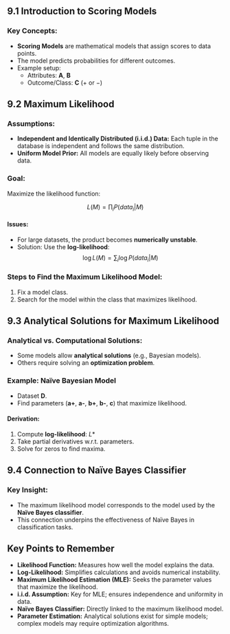 ## 9.1 Introduction to Scoring Models

### Key Concepts:

- **Scoring Models** are mathematical models that assign scores to data points.
- The model predicts probabilities for different outcomes.
- Example setup:
  - Attributes: **A**, **B**
  - Outcome/Class: **C** ($+$ or $-$)

## 9.2 Maximum Likelihood

### Assumptions:

- **Independent and Identically Distributed (i.i.d.) Data:** Each tuple in the database is independent and follows the same distribution.
- **Uniform Model Prior:** All models are equally likely before observing data.

### Goal:

Maximize the likelihood function:

$$
L(M) = \prod_{i} P(data_i | M)
$$

#### Issues:

- For large datasets, the product becomes **numerically unstable**.
- Solution: Use the **log-likelihood**:
  $$
  \log L(M) = \sum_{i} \log P(data_i | M)
  $$

### Steps to Find the Maximum Likelihood Model:

1. Fix a model class.
2. Search for the model within the class that maximizes likelihood.

## 9.3 Analytical Solutions for Maximum Likelihood

### Analytical vs. Computational Solutions:

- Some models allow **analytical solutions** (e.g., Bayesian models).
- Others require solving an **optimization problem**.

### Example: Naïve Bayesian Model

- Dataset **D**.
- Find parameters (**a+**, **a-**, **b+**, **b-**, **c**) that maximize likelihood.

#### Derivation:

1. Compute **log-likelihood**: $L*$
2. Take partial derivatives w.r.t. parameters.
3. Solve for zeros to find maxima.

## 9.4 Connection to Naïve Bayes Classifier

### Key Insight:

- The maximum likelihood model corresponds to the model used by the **Naïve Bayes classifier**.
- This connection underpins the effectiveness of Naïve Bayes in classification tasks.

## Key Points to Remember

- **Likelihood Function:** Measures how well the model explains the data.
- **Log-Likelihood:** Simplifies calculations and avoids numerical instability.
- **Maximum Likelihood Estimation (MLE):** Seeks the parameter values that maximize the likelihood.
- **i.i.d. Assumption:** Key for MLE; ensures independence and uniformity in data.
- **Naïve Bayes Classifier:** Directly linked to the maximum likelihood model.
- **Parameter Estimation:** Analytical solutions exist for simple models; complex models may require optimization algorithms.
